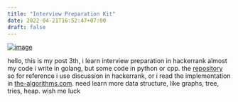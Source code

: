 ```yaml
---
title: "Interview Preparation Kit"
date: 2022-04-21T16:52:47+07:00
draft: false
---
```



[![image](https://raw.githubusercontent.com/nursyah21/interview-preparation/master/pictures/ss1.png)](https://github.com/nursyah21/interview-preparation/blob/master/pictures/ss1.png)

hello, this is my post 3th, i learn interview preparation in hackerrank
almost my code i write in golang, but some code in python or cpp.
the [repository](https://github.com/nursyah21/interview-preparation)
so for reference i use discussion in hackerrank, or i read the implementation in [the-algorithms.com](the-algorithms.com).
need learn more data structure, like graphs, tree, tries, heap.
wish me luck
